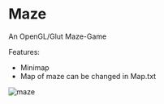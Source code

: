 # Maze
An OpenGL/Glut Maze-Game

Features:
  * Minimap
  * Map of maze can be changed in Map.txt

![maze](https://github.com/elvin365/Maze/assets/55601311/f786b293-3689-4cf6-a72a-f2bfa5fed3c1)
